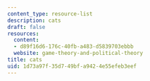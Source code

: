 ```yaml
---
content_type: resource-list
description: cats
draft: false
resources:
  content:
  - d89f16d6-176c-40fb-a483-d5839703ebbb
  website: game-theory-and-political-theory
title: cats
uid: 1d73a97f-35d7-49bf-a942-4e55efeb3eef
---
```

